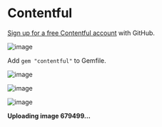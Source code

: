 # Contentful

[Sign up for a free Contentful account](https://www.contentful.com/sign-up/) with GitHub.

![image](https://github.com/andrewmcodes/notes-wiki/raw/master/images/Tue_Mar_09_2021_1615269268801.png)

Add `gem "contentful"` to Gemfile.

![image](https://github.com/andrewmcodes/notes-wiki/raw/master/images/Tue_Mar_09_2021_1615269414573.png)

![image](https://github.com/andrewmcodes/notes-wiki/raw/master/images/Tue_Mar_09_2021_1615269560180.png)

![image](https://github.com/andrewmcodes/notes-wiki/raw/master/images/Tue_Mar_09_2021_1615269599810.png)

**Uploading image 679499...**
